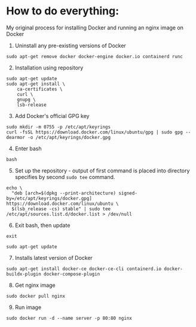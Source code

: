 # How to do everything:
My original process for installing Docker and running an nginx image on Docker

1. Uninstall any pre-existing versions of Docker 

```
sudo apt-get remove docker docker-engine docker.io containerd runc 
``` 

2. Installation using repository

```
sudo apt-get update
sudo apt-get install \
    ca-certificates \
    curl \
    gnupg \
    lsb-release
```
3. Add Docker's official GPG key
```
sudo mkdir -m 0755 -p /etc/apt/keyrings
curl -fsSL https://download.docker.com/linux/ubuntu/gpg | sudo gpg --dearmor -o /etc/apt/keyrings/docker.gpg
```

4. Enter bash
```
bash
```

5. Set up the repository - output of first command is placed into directory specifies by second ```sudo tee``` command.
```
echo \
  "deb [arch=$(dpkg --print-architecture) signed-by=/etc/apt/keyrings/docker.gpg] https://download.docker.com/linux/ubuntu \
  $(lsb_release -cs) stable" | sudo tee /etc/apt/sources.list.d/docker.list > /dev/null
```
6. Exit bash, then update
```
exit

sudo apt-get update
```

7. Installs latest version of Docker
```
sudo apt-get install docker-ce docker-ce-cli containerd.io docker-buildx-plugin docker-compose-plugin
```

8. Get nginx image
```
sudo docker pull nginx
```

9. Run image
```
sudo docker run -d --name server -p 80:80 nginx
```
